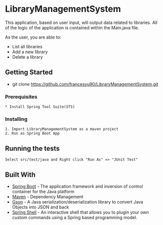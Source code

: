# LibraryManagementSystem

This application, based on user input, will output data related to libraries. All of the logic of the 
application is contained within the Main.java file. 
 
As the user, you are able to: 
* List all libraries 
* Add a new library 
* Delete a library 

## Getting Started

* git clone https://github.com/francesyu90/LibraryManagementSystem.git

### Prerequisites

```
* Install Spring Tool Suite(STS)
```

### Installing

```
1. Import LibraryManagementSystem as a maven project
2. Run as Spring Boot App 

```

## Running the tests

```
Select src/test/java and Right click "Run As" => "JUnit Test"
```

## Built With

* [Spring Boot](https://projects.spring.io/spring-boot/) - The application framework and inversion of control container for the Java platform
* [Maven](https://maven.apache.org/) - Dependency Management
* [Gson](https://github.com/google/gson) - A Java serialization/deserialization library to convert Java Objects into JSON and back 
* [Spring Shell](https://projects.spring.io/spring-shell/) - An interactive shell that allows you to plugin your own custom commands using a Spring based programming model.



